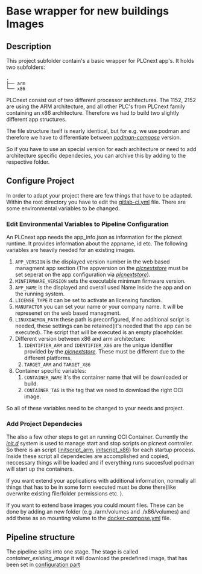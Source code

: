 # Base wrapper for new buildings Images

## Description

This project subfolder contain's a basic wrapper for PLCnext app's. It holds two subfolders:

    .
    ├── arm
    └── x86
PLCnext consist out of two different processor architectures. The 1152, 2152 are using the ARM architecture, and all other PLC's from PLCnext family containing an x86 architecture. Therefore we had to build two slightly different app structures.

The file structure itself is nearly identical, but for e.g. we use podman and therefore we have to differentiate between *[podman-compose](https://github.com/containers/podman-compose)* version.

So if you have to use an special version for each architecture or need to add architecture specific dependecies, you can archive this by adding to the respective folder.

## Configure Project

In order to adapt your project there are few things that have to be adapted.
Within the root directory you have to edit the [gitlab-ci.yml](../.gitlab-ci.yml) file. There are some environmental variables to be changed.

### Edit Environmental Variables to Pipeline Configuration

An PLCnext app needs the app_info.json as information for the plcnext runtime. It provides information about the appname, id etc. The following variables are heavily needed for an existing images.

1. `APP_VERSION` is the displayed version number in the web based managment app section (The appversion on the *[plcnextstore](https://plcnextstore.com)* must be set seperat on the app configuration via *[plcnextstore](https://plcnextstore.com)*).
2. `MINFIRMWARE_VERSION` sets the executable minimum firmware version.
3. `APP_NAME` is the displayed and overall used Name inside the app and on the running system.
4. `LICENSE_TYPE` it can be set to activate an licensing function. 
5. `MANUFACTOR` you can set your name or your company name. It will be represenet on the web based managment.
6. `LINUXDAEMON_PATH` these path is preconfigured, if no additional script is needed, these settings can be retained(it's needed that the app can be executed). The script that will be executed is an empty placeholder.
7. Different version between x86 and arm architecture:
   1. `IDENTIFIER_ARM` and `IDENTIFIER_X86` are the unique identifier provided by the *[plcnextstore](https://plcnextstore.com)*. These must be different due to the different platforms.
   2. `TARGET_ARM` and `TARGET_X86`
8. Container specific variables:
   1. `CONTAINER_NAME` it's the container name that will be downloaded or build.
   2. `CONTAINER_TAG` is the tag that we need to download the right OCI image.

So all of these variables need to be changed to your needs and project.

### Add Project Dependecies

The also a few other steps to get an running OCI Container.
Currently the *[init.d](https://github.com/plcnextusa/init.d_Example)* system is used to manage start and stop scripts on plcnext controller.
So there is an script  ([initscript_arm](./arm/initscript.sh), [initscript_x86](./x86/initscript.sh)) for each startup process. Inside these script all dependecies are accomplished and copied, neccessary things will be loaded and if everything runs succesfuel podman will start up the containers.

If you want extend your applications with additional information, normally all things that has to be in some form executed must be done there(like overwrite existing file/folder permissions etc. ).

If you want to extend base images you could mount files. These can be done by adding an new folder (e.g ./arm/volumes and ./x86/volumes) and add these as an mounting volume to the [docker-compose.yml](./arm/docker-compose.yml) file.

## Pipeline structure

The pipeline splits into one stage. The stage is called *container_existing_image* it will download the predefined image, that has been set in [configuration part](#edit-environmental-variables-to-pipeline-configuration)
